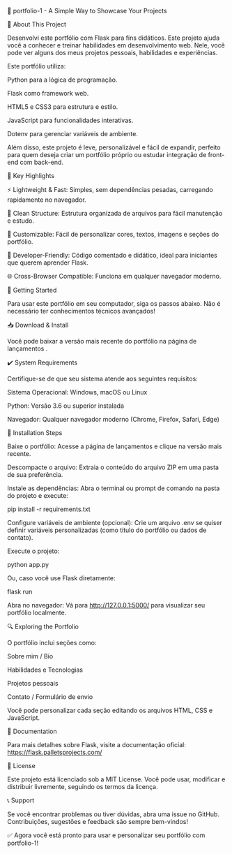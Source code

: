 🎨 portfolio-1 - A Simple Way to Showcase Your Projects

🌟 About This Project

Desenvolvi este portfólio com Flask para fins didáticos. Este projeto ajuda você a conhecer e treinar habilidades em desenvolvimento web. Nele, você pode ver alguns dos meus projetos pessoais, habilidades e experiências.

Este portfólio utiliza:

Python para a lógica de programação.

Flask como framework web.

HTML5 e CSS3 para estrutura e estilo.

JavaScript para funcionalidades interativas.

Dotenv para gerenciar variáveis de ambiente.

Além disso, este projeto é leve, personalizável e fácil de expandir, perfeito para quem deseja criar um portfólio próprio ou estudar integração de front-end com back-end.

🌟 Key Highlights

⚡ Lightweight & Fast: Simples, sem dependências pesadas, carregando rapidamente no navegador.

🧱 Clean Structure: Estrutura organizada de arquivos para fácil manutenção e estudo.

🎨 Customizable: Fácil de personalizar cores, textos, imagens e seções do portfólio.

🔧 Developer-Friendly: Código comentado e didático, ideal para iniciantes que querem aprender Flask.

🌐 Cross-Browser Compatible: Funciona em qualquer navegador moderno.

🚀 Getting Started

Para usar este portfólio em seu computador, siga os passos abaixo. Não é necessário ter conhecimentos técnicos avançados!

📥 Download & Install

Você pode baixar a versão mais recente do portfólio na página de lançamentos
.

✔️ System Requirements

Certifique-se de que seu sistema atende aos seguintes requisitos:

Sistema Operacional: Windows, macOS ou Linux

Python: Versão 3.6 ou superior instalada

Navegador: Qualquer navegador moderno (Chrome, Firefox, Safari, Edge)

🔧 Installation Steps

Baixe o portfólio:
Acesse a página de lançamentos
 e clique na versão mais recente.

Descompacte o arquivo:
Extraia o conteúdo do arquivo ZIP em uma pasta de sua preferência.

Instale as dependências:
Abra o terminal ou prompt de comando na pasta do projeto e execute:

pip install -r requirements.txt


Configure variáveis de ambiente (opcional):
Crie um arquivo .env se quiser definir variáveis personalizadas (como título do portfólio ou dados de contato).

Execute o projeto:

python app.py


Ou, caso você use Flask diretamente:

flask run


Abra no navegador:
Vá para http://127.0.0.1:5000/ para visualizar seu portfólio localmente.

🔍 Exploring the Portfolio

O portfólio inclui seções como:

Sobre mim / Bio

Habilidades e Tecnologias

Projetos pessoais

Contato / Formulário de envio

Você pode personalizar cada seção editando os arquivos HTML, CSS e JavaScript.

📘 Documentation

Para mais detalhes sobre Flask, visite a documentação oficial:
https://flask.palletsprojects.com/

📜 License

Este projeto está licenciado sob a MIT License.
Você pode usar, modificar e distribuir livremente, seguindo os termos da licença.

📞 Support

Se você encontrar problemas ou tiver dúvidas, abra uma issue no GitHub.
Contribuições, sugestões e feedback são sempre bem-vindos!

✅ Agora você está pronto para usar e personalizar seu portfólio com portfolio-1!
